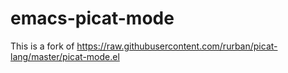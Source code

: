 # emacs-picat-mode
This is a fork of https://raw.githubusercontent.com/rurban/picat-lang/master/picat-mode.el
